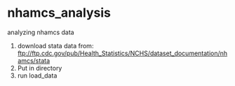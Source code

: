 # nhamcs_analysis
analyzing nhamcs data
1. download stata data from: ftp://ftp.cdc.gov/pub/Health_Statistics/NCHS/dataset_documentation/nhamcs/stata
2. Put in directory
3. run load_data
